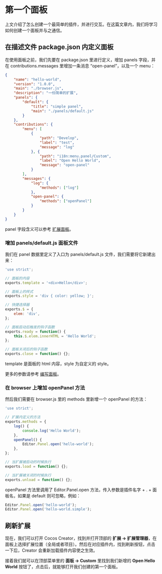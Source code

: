 # 第一个面板

上文介绍了怎么创建一个最简单的插件，并进行交互。在这篇文章内，我们将学习如何创建一个面板并与之通信。

## 在描述文件 package.json 内定义面板

在使用面板之前，我们先要在 package.json 里进行定义，增加 panels 字段，并在 contributions.messages 里增加一条消息 “open-panel”，以及一个 menu：

```json
{
    "name": "hello-world",
    "version": "1.0.0",
    "main": "./browser.js",
    "description": "一份简单的扩展",
    "panels": {
        "default": {
            "title": "simple panel",
            "main": "./panels/default.js"
        }
    },
    "contributions": {
        "menu": [
            {
                "path": "Develop",
                "label": "test",
                "message": "log"
            }, {
                "path": "i18n:menu.panel/Custom",
                "label": "Open Hello World",
                "message": "open-panel"
            }
        ],
        "messages": {
            "log": {
                "methods": ["log"]
            },
            "open-panel": {
                "methods": ["openPanel"]
            }
        }
    }
}
```

panel 字段含义可以参考 [扩展面板](editor/extension/panel.md)。

### 增加 panels/default.js 面板文件

我们在 panel 数据里定义了入口为 panels/default.js 文件，我们需要将它新建出来：

```javascript
'use strict';

// 面板的内容
exports.template = '<div>Hello</div>';

// 面板上的样式
exports.style = 'div { color: yellow; }';

// 快捷选择器
exports.$ = {
    elem: 'div',
};

// 面板启动后触发的钩子函数
exports.ready = function() {
    this.$.elem.innerHTML = 'Hello World';
};

// 面板关闭后的钩子函数
exports.close = function() {};
```

template 是面板的 html 内容，style 为自定义的 style。

更多的参数请参考 [编写面板](editor/extension/panel-boot.md)。

### 在 browser 上增加 openPanel 方法

然后我们需要在 browser.js 里的 methods 里新增一个 openPanel 的方法：

```javascript
'use strict';

// 扩展内定义的方法
exports.methods = {
    log() {
        console.log('Hello World');
    },
    openPanel() {
        Editor.Panel.open('hello-world');
    },
};

// 当扩展被启动的时候执行
exports.load = function() {};

// 当扩展被关闭的时候执行
exports.unload = function() {};
```

openPanel 方法里调用了 Editor.Panel.open 方法，传入参数是插件名字 + . + 面板名，如果是 default 则可忽略，例如：

```javascript
Editor.Panel.open('hello-world');
Editor.Panel.open('hello-world.simple');
```

## 刷新扩展

现在，我们可以打开 Cocos Creator，找到并打开顶部的 **扩展 -> 扩展管理器**，在面板上选择扩展位置（全局或者项目）。然后在对应插件内，找到刷新按钮，点击一下后，Creator 会重新加载插件内容使之生效。

接着我们就可以在顶部菜单里的 **面板 -> Custom** 里找到我们新增的 **Open Hello World** 按钮了，点击后，就能够打开我们创建的第一个面板。